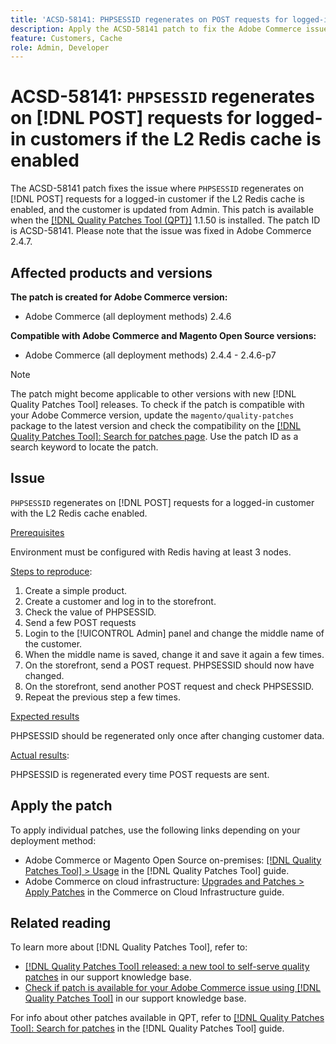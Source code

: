 ```yaml
---
title: 'ACSD-58141: PHPSESSID regenerates on POST requests for logged-in customers with L2 Redis cache enabled'
description: Apply the ACSD-58141 patch to fix the Adobe Commerce issue where PHPSESSID regenerates on POST requests on the Storefront area for a logged-in customer with L2 Redis cache enabled, and the customer is updated from Admin.
feature: Customers, Cache
role: Admin, Developer
---
```


# ACSD-58141: `PHPSESSID` regenerates on [!DNL POST] requests for logged-in customers if the L2 Redis cache is enabled

The ACSD-58141 patch fixes the issue where `PHPSESSID` regenerates on [!DNL POST] requests for a logged-in customer if the L2 Redis cache is enabled, and the customer is updated from Admin. This patch is available when the [[!DNL Quality Patches Tool (QPT)]](/help/announcements/adobe-commerce-announcements/magento-quality-patches-released-new-tool-to-self-serve-quality-patches.md) 1.1.50 is installed. The patch ID is ACSD-58141. Please note that the issue was fixed in Adobe Commerce 2.4.7.

## Affected products and versions

**The patch is created for Adobe Commerce version:**

* Adobe Commerce (all deployment methods) 2.4.6

**Compatible with Adobe Commerce and Magento Open Source versions:**

* Adobe Commerce (all deployment methods) 2.4.4 - 2.4.6-p7

>[!NOTE]
>
>The patch might become applicable to other versions with new [!DNL Quality Patches Tool] releases. To check if the patch is compatible with your Adobe Commerce version, update the `magento/quality-patches` package to the latest version and check the compatibility on the [[!DNL Quality Patches Tool]: Search for patches page](https://experienceleague.adobe.com/tools/commerce-quality-patches/index.html). Use the patch ID as a search keyword to locate the patch.

## Issue

`PHPSESSID` regenerates on [!DNL POST] requests for a logged-in customer with the L2 Redis cache enabled.

<u>Prerequisites</u>

Environment must be configured with Redis having at least 3 nodes.

<u>Steps to reproduce</u>:

1. Create a simple product.
1. Create a customer and log in to the storefront.
1. Check the value of PHPSESSID.
1. Send a few POST requests
1. Login to the [!UICONTROL Admin] panel and change the middle name of the customer. 
1. When the middle name is saved, change it and save it again a few times.
1. On the storefront, send a POST request. PHPSESSID should now have changed.
1. On the storefront, send another POST request and check PHPSESSID.
1. Repeat the previous step a few times.

<u>Expected results</u>

PHPSESSID should be regenerated only once after changing customer data.

<u>Actual results</u>:

PHPSESSID is regenerated every time POST requests are sent.

## Apply the patch

To apply individual patches, use the following links depending on your deployment method:

* Adobe Commerce or Magento Open Source on-premises: [[!DNL Quality Patches Tool] > Usage](https://experienceleague.adobe.com/docs/commerce-operations/tools/quality-patches-tool/usage.html) in the [!DNL Quality Patches Tool] guide.
* Adobe Commerce on cloud infrastructure: [Upgrades and Patches > Apply Patches](https://experienceleague.adobe.com/docs/commerce-cloud-service/user-guide/develop/upgrade/apply-patches.html) in the Commerce on Cloud Infrastructure guide.

## Related reading

To learn more about [!DNL Quality Patches Tool], refer to:

* [[!DNL Quality Patches Tool] released: a new tool to self-serve quality patches](/help/announcements/adobe-commerce-announcements/magento-quality-patches-released-new-tool-to-self-serve-quality-patches.md) in our support knowledge base.
* [Check if patch is available for your Adobe Commerce issue using [!DNL Quality Patches Tool]](/help/support-tools/patches-available-in-qpt-tool/check-patch-for-magento-issue-with-magento-quality-patches.md) in our support knowledge base.

For info about other patches available in QPT, refer to [[!DNL Quality Patches Tool]: Search for patches](https://experienceleague.adobe.com/tools/commerce-quality-patches/index.html) in the [!DNL Quality Patches Tool] guide.
